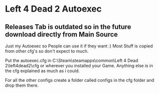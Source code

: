 # Left 4 Dead 2 Autoexec

## Releases Tab is outdated so in the future download directly from Main Source

Just my Autoexec so People can use it if they want :)
Most Stuff is copied from other cfg's so don't expect to much.

Put the autoexec.cfg in C:\Steam\steamapps\common\Left 4 Dead 2\left4dead2\cfg or wherever you installed your Game.
Anything else is in the cfg explained as much as i could.

For all the other configs create a folder called configs in the cfg folder and drop them there.
